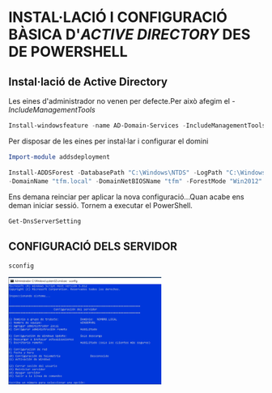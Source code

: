 # INSTAL·LACIÓ I CONFIGURACIÓ BÀSICA D'*ACTIVE DIRECTORY* DES DE POWERSHELL

##  Instal·lació de Active Directory
Les eines d'administrador no venen per defecte.Per això afegim el *-IncludeManagementTools*

```powershell
Install-windowsfeature -name AD-Domain-Services -IncludeManagementTools
```
Per disposar de les eines per instal·lar i configurar el domini
```powershell
Import-module addsdeployment
```
```powershell
Install-ADDSForest -DatabasePath "C:\Windows\NTDS" -LogPath "C:\Windows\NTDS" -SYSVOLPath "C:\Windows\SYSVOL" 
-DomainName "tfm.local" -DomainNetBIOSName "tfm" -ForestMode "Win2012" -InstallDNS:$true -NoRebootOnCompletion:$false -Force:$true
```
Ens demana reinciar per aplicar la nova configuració...Quan acabe ens deman iniciar sessió. Tornem a executar el PowerShell.

```PowerShell
Get-DnsServerSetting
```

## CONFIGURACIÓ DELS SERVIDOR

```powershell
sconfig
```
<img width=60% src="../png/sconfig.png"></img>




